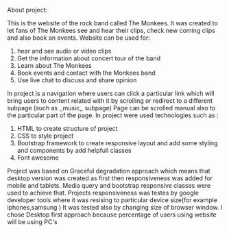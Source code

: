 
About project:


This is the website of the rock band called The Monkees.
It was created to let fans of The Monkees see and hear their clips, check new coming clips and also book an events.
Website can be used for:

1. hear and see audio or video clips
2. Get the information about concert tour of the band
3. Learn about The Monkees
4. Book events and contact with the Monkees band
5. Use live chat to discuss and share opinion

 In project is a navigation where users can click a particular link which will bring users to content related with it by scrolling or redirect to a different subpage (such as ,,music,, subpage)
 Page can be scrolled manual also to the particular part of the page. In project were used technologies such as :

1. HTML to create structure of project
2. CSS to style project
3. Bootstrap framework to create responsive layout and add some styling and components by add helpfull classes
4. Font awesome

Project was based on Graceful degradation approach which means that desktop version was created as first then responsiveness was added for mobile and tablets.
Media query and bootstrap responsive classes were used to achieve that.
Projects responsiveness was testes by google developer tools where it was resising to particular device size(for example iphones,samsung )
It was tested also by changing size of browser window. I chose Desktop first approach because percentage of users using website will be using PC's



